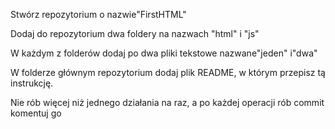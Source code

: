 Stwórz repozytorium o nazwie"FirstHTML"

Dodaj do repozytorium dwa foldery na nazwach "html" i "js"

W każdym z folderów dodaj po dwa pliki tekstowe nazwane"jeden" i"dwa"

W folderze głównym repozytorium dodaj plik README, w którym przepisz tą instrukcję.

Nie rób więcej niż jednego działania na raz, a po każdej operacji rób commit komentuj go
